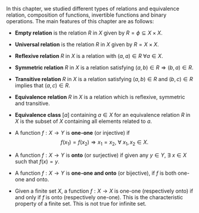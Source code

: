 In this chapter, we studied different types of relations and equivalence relation, composition of functions, invertible functions and binary operations. The main features of this chapter are as follows:

- **Empty relation** is the relation $R$ in $X$ given by $R = \phi \subseteq X \times X$.
- **Universal relation** is the relation $R$ in $X$ given by $R = X \times X$.
- **Reflexive relation** $R$ in $X$ is a relation with $(a, a) \in R\ \forall a \in X$.
- **Symmetric relation** $R$ in $X$ is a relation satisfying $(a, b) \in R \Rightarrow (b, a) \in R$.
- **Transitive relation** $R$ in $X$ is a relation satisfying $(a, b) \in R$ and $(b, c) \in R$ implies that $(a, c) \in R$.
- **Equivalence relation** $R$ in $X$ is a relation which is reflexive, symmetric and transitive.
- **Equivalence class** $[a]$ containing $a \in X$ for an equivalence relation $R$ in $X$ is the subset of $X$ containing all elements related to $a$.

- A function $f : X \rightarrow Y$ is **one-one** (or injective) if  
  $$
  f(x_1) = f(x_2) \Rightarrow x_1 = x_2,\ \forall\ x_1, x_2 \in X.
  $$

- A function $f : X \rightarrow Y$ is **onto** (or surjective) if given any $y \in Y$, $\exists\ x \in X$ such that $f(x) = y$.

- A function $f : X \rightarrow Y$ is **one-one and onto** (or bijective), if $f$ is both one-one and onto.

- Given a finite set $X$, a function $f : X \rightarrow X$ is one-one (respectively onto) if and only if $f$ is onto (respectively one-one). This is the characteristic property of a finite set. This is not true for infinite set.
